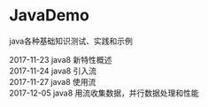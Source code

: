 # JavaDemo
java各种基础知识测试、实践和示例

2017-11-23 java8 新特性概述<br/>
2017-11-24 java8 引入流<br/>
2017-11-27 java8 使用流<br/>
2017-12-05 java8 用流收集数据，并行数据处理和性能<br/>